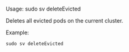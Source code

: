 Usage: sudo sv deleteEvicted

Deletes all evicted pods on the current cluster.

Example:
```
sudo sv deleteEvicted
```

